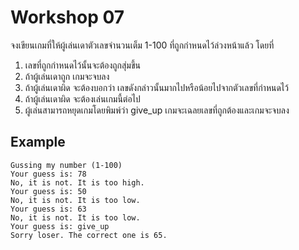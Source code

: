 # Workshop 07

จงเขียนเกมที่ให้ผู้เล่นเดาตัวเลขจำนวนเต็ม 1-100 
ที่ถูกกำหนดไว้ล่วงหน้าแล้ว โดยที่

1. เลขที่ถูกกำหนดไว้นั้นจะต้องถูกสุ่มขึ้น
1. ถ้าผู้เล่นเดาถูก เกมจะจบลง
1. ถ้าผู้เล่นเดาผิด จะต้องบอกว่า เลขดังกล่าวนั้นมากไปหรือน้อยไปจากตัวเลขที่กำหนดไว้
1. ถ้าผู้เล่นเดาผิด จะต้องเล่นเกมนี้ต่อไป
1. ผู้เล่นสามารถหยุดเกมโดยพิมพ์ว่า give_up เกมจะเฉลยเลขที่ถูกต้องและเกมจะจบลง

## Example
```
Gussing my number (1-100)
Your guess is: 78
No, it is not. It is too high.
Your guess is: 50
No, it is not. It is too low.
Your guess is: 63
No, it is not. It is too low.
Your guess is: give_up
Sorry loser. The correct one is 65.
```
